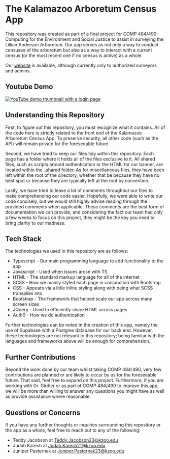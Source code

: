 # The Kalamazoo Arboretum Census App

This repository was created as part of a final project for COMP 484/490: Computing for the Environment and Social Justice to assist in surveying the Lillian Anderson Arboretum. Our app serves as not only a way to conduct censuses of the arboretum but also as a way to interact with a current census (or the most recent one if no census is active) as a whole. 

Our [website](https://kArbCensus.github.io) is available, although currently only to authorized surveyors and admins.

## Youtube Demo

[![YouTube demo thumbnail with a login page](https://img.youtube.com/vi/1PYRdEkiCJc/maxresdefault.jpg)](https://www.youtube.com/watch?v=1PYRdEkiCJc)

## Understanding this Repository

First, to figure out this repository, you must recognize what it contains. All of the code here is strictly related to the front end of the Kalamazoo Arboretum Census App. To preserve security, all other code (such as the API) will remain private for the foreseeable future.

Second, we have tried to keep our files tidy within this repository. Each page has a folder where it holds all of the files exclusive to it. All shared files, such as scripts around authentication or the HTML for our banner, are located within the _shared folder. As for miscellaneous files, they have been left within the root of the directory, whether that be because they have no best spot or because they are typically left at the root by convention.

Lastly, we have tried to leave a lot of comments throughout our files to make comprehending our code easier. Hopefully, we were able to write our code concisely, but we would still highly advise reading through the provided comments when applicable. These comments are the best form of documentation we can provide, and considering the fact our team had only a few weeks to focus on this project, they might be the key you need to bring clarity to our madness.


## Tech Stack

The technologies we used in this repository are as follows:
* Typescript - Our main programming language to add functionality to the app
* Javascript - Used when issues arose with TS
* HTML - The standard markup language for all of the internet
* SCSS - How we mainly styled each page in conjunction with Bootstrap 
* CSS - Appears via a little inline styling along with being what SCSS transpiles into
* Bootstrap - The framework that helped scale our app across many screen sizes
* JQuery - Used to efficiently share HTML across pages 
* Auth0 - How we do authentication

Further technologies can be noted in the creation of this app, namely the use of Supabase with a Postgres database for our back end. However, these technologies are not relevant to this repository;  being familiar with the languages and frameworks above will be enough for comprehension.  


## Further Contributions

Beyond the work done by our team whilst taking COMP 484/490, very few contributions are planned or are likely to occur by us for the foreseeable future. That said, feel free to expand on this project. Furthermore, if you are working with Dr. Girdler or as part of COMP 484/490 to improve this app, we will be more than willing to answer any questions you might have as well as provide assistance where reasonable.


## Questions or Concerns

If you have any further thoughts or inquiries surrounding this repository or the app as a whole, feel free to reach out to any of the following:
* Teddy Jacobson at Teddy.Jacobson23@kzoo.edu
* Judah Karesh at Judah.Karesh21@kzoo.edu
* Juniper Pasternak at Juniper.Pasternak23@kzoo.edu
